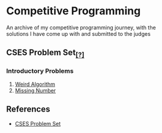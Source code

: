 # Competitive Programming

An archive of my competitive programming journey, with the\
solutions I have come up with and submitted to the judges

## CSES Problem Set<sub>[[?]](#references)</sub>

### Introductory Problems

1. [Weird Algorithm](/cses-problem-set/1-introductory-problems/1-weird-algorithm/)
2. [Missing Number](/cses-problem-set/1-introductory-problems/2-missing-number/)

## References

- [CSES Problem Set](https://cses.fi/problemset/list/)
